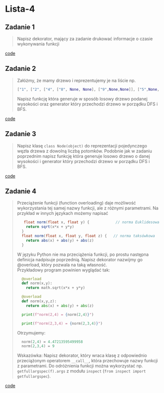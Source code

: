 # Lista-4

## Zadanie 1

> Napisz dekorator, mający za zadanie drukować informacje o czasie wykonywania funkcji

[code](ex-1.py)

## Zadanie 2

> Załóżmy, że mamy drzewo i reprezentujemy je na liście np.
> ```py
> ["1", ["2", ["4", ["8", None, None], ["9",None,None]], ["5",None,None]], ["3", ["6", None, None], ["7", None, None]]]
> ```
> Napisz funkcję która generuje w sposób losowy drzewo podanej wysokości oraz generator który przechodzi drzewo w porządku DFS i BFS.


[code](ex-2.py)

## Zadanie 3

> Napisz klasę `class Node(object)` do reprezentacji pojedynczego węzła drzewa z dowolną liczbą potomków. Podobnie jak w zadaniu poprzednim napisz funkcję która generuje losowo drzewo o danej wysokości i generator który przechodzi drzewo w porządku DFS i BFS.

[code](ex-3.py)

## Zadanie 4

> Przeciążenie funkcji (function overloading) daje możliwość wykorzystania tej samej nazwy funkcji, ale z różnymi parametrami. Na przykład w innych językach możemy napisać
> ```java
>    float norm(float x, float y) {            // norma Euklidesowa
>     return sqrt(x*x + y*y)
>   }
>   float norm(float x, float y, float z) {   // norma taksówkowa
>     return abs(x) + abs(y) + abs(z)
>   }
> ```
> W języku Python nie ma przeciążenia funkcji, po prostu następna definicja nadpisuje poprzednią. Napisz dekorator nazwijmy go @overload, który pozwala na taką własność.\
> Przykładowy program powinien wyglądać tak:
> ```py
>   @overload
>   def norm(x,y):
>     return math.sqrt(x*x + y*y)
>
>   @overload
>   def norm(x,y,z):
>     return abs(x) + abs(y) + abs(z)
>
>   print(f"norm(2,4) = {norm(2,4)}")
>
>   print(f"norm(2,3,4) = {norm(2,3,4)}")
> ```
> Otrzymujemy:
> ```py
>   norm(2,4) = 4.47213595499958
>   norm(2,3,4) = 9
> ```
> Wskazówka: Napisz dekorator, który wraca klasę z odpowiednio przeciążonym operatorem `__call__`, która przechowuje nazwy funkcji z parametrami. Do odróżnienia funkcji można wykorzystać np. `getfullargspec(f).args` z modułu `inspect` (`from inspect import getfullargspec`).

[code](ex-4.py)
